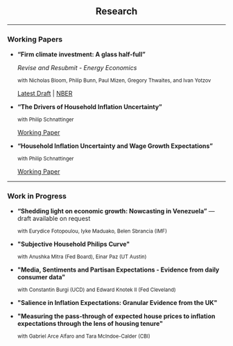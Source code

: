 <div style="text-align: center">

## Research

</div>

---

### Working Papers

- **“Firm climate investment: A glass half-full”**
   
   *Revise and Resubmit - Energy Economics*


   <small>with Nicholas Bloom, Philip Bunn, Paul Mizen, Gregory Thwaites, and Ivan Yotzov</small>
   

   [Latest Draft]() | [NBER](https://www.nber.org/papers/w33081)

- **“The Drivers of Household Inflation Uncertainty”**

   
   <small>with Philip Schnattinger</small>

   
   [Working Paper](https://www.dropbox.com/scl/fi/wxp6kppwp4kyud0lpfh1r/Drivers_of_Household_Inflation_Uncertainty.pdf?rlkey=8zafc6rmd0cia6byxsehb070o&e=2&dl=0)

- **“Household Inflation Uncertainty and Wage Growth Expectations”**

   
   <small>with Philip Schnattinger</small>

   
   [Working Paper](https://www.dropbox.com/home/Inflation%20uncertainty?preview=Household+Inflation+Uncertainty+and+Wage+Growth+Expectation.pdf)
  
---

### Work in Progress

- **“Shedding light on economic growth: Nowcasting in Venezuela”** — draft available on request  

  <small>with Eurydice Fotopoulou, Iyke Maduako, Belen Sbrancia (IMF)</small>

- **"Subjective Household Philips Curve"**
  
  <small>with Anushka Mitra (Fed Board), Einar Paz (UT Austin)</small>

- **"Media, Sentiments and Partisan Expectations - Evidence from daily consumer data"**
  
   <small>with Constantin Burgi (UCD) and Edward Knotek II (Fed Cleveland)</small>
  
- **"Salience in Inflation Expectations: Granular Evidence from the UK"**

- **"Measuring the pass-through of expected house prices to inflation expectations through the lens of housing tenure"**

   <small>with Gabriel Arce Alfaro and Tara McIndoe-Calder (CBI)</small>
